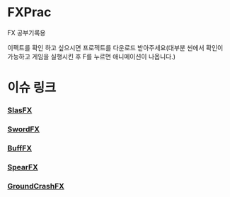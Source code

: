 # FXPrac

FX 공부기록용

이펙트를 확인 하고 싶으시면 프로젝트를 다운로드 받아주세요(대부분 씬에서 확인이 가능하고 게임을 실행시킨 후 F를 누르면 애니메이션이 나옵니다.)

# 이슈 링크

### [SlasFX](https://github.com/Gusdnd01/FXPrac/issues/4)

### [SwordFX](https://github.com/Gusdnd01/FXPrac/issues/3)

### [BuffFX](https://github.com/Gusdnd01/FXPrac/issues/1)

### [SpearFX](https://github.com/Gusdnd01/FXPrac/issues/6)

### [GroundCrashFX](https://github.com/Gusdnd01/FXPrac/issues/2)
